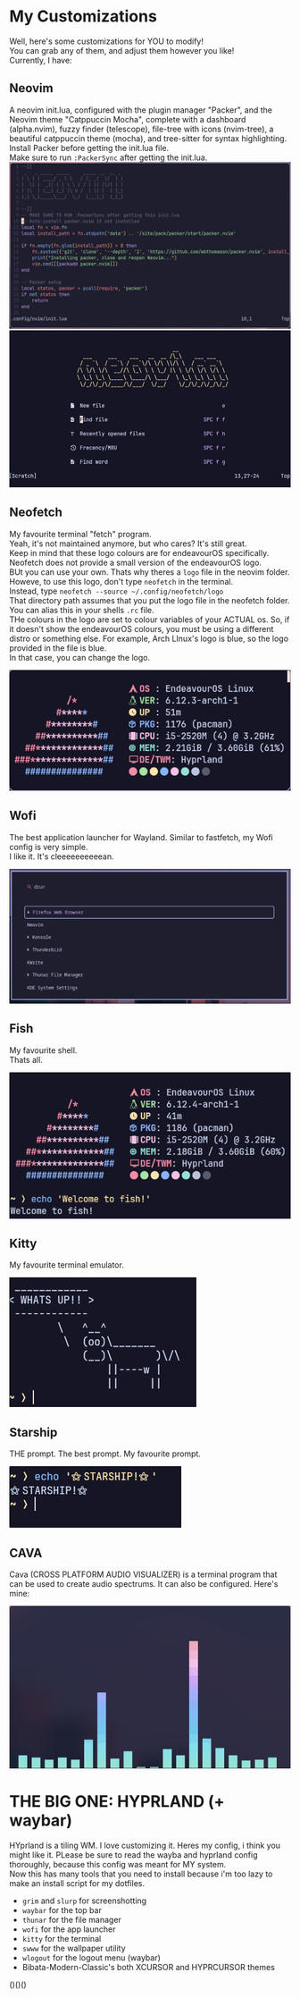 # My Customizations
Well, here's some customizations for YOU to modify!\
You can grab any of them, and adjust them however you like!\
Currently, I have:
## Neovim
A neovim init.lua, configured with the plugin manager "Packer", and the Neovim theme "Catppuccin Mocha", complete with a dashboard (alpha.nvim), fuzzy finder (telescope), file-tree with icons (nvim-tree), a beautiful catppuccin theme (mocha), and tree-sitter for syntax highlighting.\
Install Packer before getting the init.lua file.\
Make sure to run `:PackerSync` after getting the init.lua.\
![Neovim](screenshots/neovim.png)
![NVIMDAHSBOARD](screenshots/nvimdashboard.png)
## Neofetch
My favourite terminal "fetch" program.\
Yeah, it's not maintained anymore, but who cares? It's still great.\
Keep in mind that these logo colours are for endeavourOS specifically.\
Neofetch does not provide a small version of the endeavourOS logo.\
BUt you can use your own.
Thats why theres a `logo` file in the neovim folder.
Howeve, to use this logo, don't type `neofetch` in the terminal.\
Instead, type `neofetch --source ~/.config/neofetch/logo`\
That directory path assumes that you put the logo file in the neofetch folder.
You can alias this in your shells `.rc` file.\
THe colours in the logo are set to colour variables of your ACTUAL os.
So, if it doesn't show the endeavourOS colours, you must be using a different distro or something else.
For example, Arch LInux's logo is blue, so the logo provided in the file is blue.\
In that case, you can change the logo.

![neofetch](screenshots/neofetch2.png)
## Wofi
The best application launcher for Wayland. Similar to fastfetch, my Wofi config is very simple.\
I like it. It's cleeeeeeeeeean.

![Rofi](screenshots/wofi.png)
## Fish
My favourite shell.\
Thats all.

![fish](screenshots/fish.png)
## Kitty
My favourite terminal emulator.

![kitty](screenshots/kitty3.png)
## Starship
THE prompt. The best prompt. My favourite prompt.

![starship](screenshots/starship.png)
## CAVA
Cava (CROSS PLATFORM AUDIO VISUALIZER) is a terminal program that can be used to create audio spectrums. It can also be configured. Here's mine:

![cava](screenshots/cava2.png)
# THE BIG ONE: HYPRLAND (+ waybar)
HYprland is a tiling WM. I love customizing it. Heres my config, i think you might like it. PLease be sure to read the wayba and hyprland config thoroughly, because this config was meant for MY system.\
Now this has many tools that you need to install because i'm too lazy to make an install script for my dotfiles.
- `grim` and `slurp` for screenshotting
- `waybar` for the top bar
- `thunar` for the file manager
- `wofi` for the app launcher
- `kitty` for the terminal
- `swww` for the wallpaper utility
- `wlogout` for the logout menu (waybar)
- Bibata-Modern-Classic's both XCURSOR and HYPRCURSOR themes

()()()
